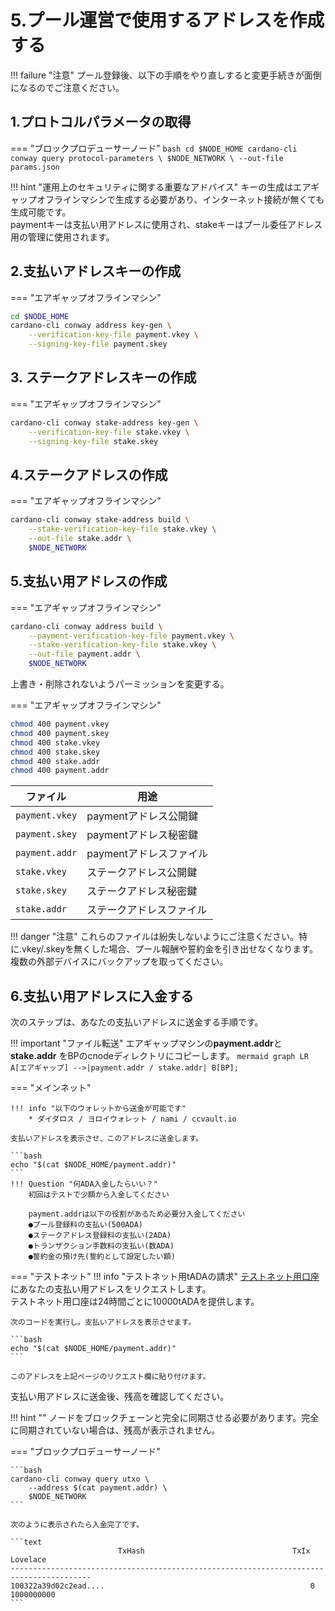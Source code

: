 # **5.プール運営で使用するアドレスを作成する**

!!! failure "注意"
    プール登録後、以下の手順をやり直しすると変更手続きが面倒になるのでご注意ください。



## **1.プロトコルパラメータの取得**

=== "ブロックプロデューサーノード" 
    ```bash
    cd $NODE_HOME
    cardano-cli conway query protocol-parameters \
        $NODE_NETWORK \
        --out-file params.json
    ```


!!! hint "運用上のセキュリティに関する重要なアドバイス"
    キーの生成はエアギャップオフラインマシンで生成する必要があり、インターネット接続が無くても生成可能です。  
    paymentキーは支払い用アドレスに使用され、stakeキーはプール委任アドレス用の管理に使用されます。


## **2.支払いアドレスキーの作成**

=== "エアギャップオフラインマシン"

```bash
cd $NODE_HOME
cardano-cli conway address key-gen \
    --verification-key-file payment.vkey \
    --signing-key-file payment.skey
```
## **3. ステークアドレスキーの作成**

=== "エアギャップオフラインマシン"

```bash
cardano-cli conway stake-address key-gen \
    --verification-key-file stake.vkey \
    --signing-key-file stake.skey
```

## **4.ステークアドレスの作成**

=== "エアギャップオフラインマシン"

```bash
cardano-cli conway stake-address build \
    --stake-verification-key-file stake.vkey \
    --out-file stake.addr \
    $NODE_NETWORK
```

## **5.支払い用アドレスの作成**
=== "エアギャップオフラインマシン"

```bash
cardano-cli conway address build \
    --payment-verification-key-file payment.vkey \
    --stake-verification-key-file stake.vkey \
    --out-file payment.addr \
    $NODE_NETWORK
```

上書き・削除されないようパーミッションを変更する。

=== "エアギャップオフラインマシン"

```bash
chmod 400 payment.vkey
chmod 400 payment.skey
chmod 400 stake.vkey
chmod 400 stake.skey
chmod 400 stake.addr
chmod 400 payment.addr
```

| ファイル      | 用途                          |
| ----------- | ------------------------------------ |
| `payment.vkey`       | paymentアドレス公開鍵  |
| `payment.skey`       | paymentアドレス秘密鍵 |
| `payment.addr`    | paymentアドレスファイル |
| `stake.vkey`       | ステークアドレス公開鍵  |
| `stake.skey`       | ステークアドレス秘密鍵 |
| `stake.addr`    | ステークアドレスファイル |

!!! danger "注意"
    これらのファイルは紛失しないようにご注意ください。特に.vkey/.skeyを無くした場合、プール報酬や誓約金を引き出せなくなります。複数の外部デバイスにバックアップを取ってください。


<!--{% tab title="Mnemonic Method" %}
{% hint style="info" %}
このプロセスを提案してくれた [ilap](https://gist.github.com/ilap/3fd57e39520c90f084d25b0ef2b96894)のクレジット表記です。
{% endhint %}

{% hint style="success" %}
**この方法によるメリット**: 委任をサポートするウォレット（ダイダロス、ヨロイなど）からプール報酬を確認することが可能になります。
{% endhint %}

15ワードまたは24ワード長のシェリー互換ニーモニックを、オフラインマシンのダイダロスまたはヨロイを使用して作成します。

ブロックプロデューサーノードに `cardano-wallet`をダウンロードします。

```bash
###
### On ブロックプロデューサーノード,
###
cd $NODE_HOME
wget https://hydra.iohk.io/build/3662127/download/1/cardano-wallet-shelley-2020.7.28-linux64.tar.gz
```

正規ウォレットであることを確認するために、SHA256チェックを実行します。

```bash
echo "f75e5b2b4cc5f373d6b1c1235818bcab696d86232cb2c5905b2d91b4805bae84 *cardano-wallet-shelley-2020.7.28-linux64.tar.gz" | shasum -a 256 --check
```

チェックが成功した例：

> cardano-wallet-shelley-2020.7.28-linux64.tar.gz: OK

{% hint style="danger" %}
SHA256チェックで **OK**が出た場合のみ続行してください。
{% endhint %}

USBキーまたはその他のリムーバブルメディアを介して、カルダノウォレットをエアギャップオフラインマシンに転送します。

ウォレットファイルを抽出してクリーンアップします。

```bash
###
### On エアギャップオフラインマシン,
###
tar -xvf cardano-wallet-shelley-2020.7.28-linux64.tar.gz
rm cardano-wallet-shelley-2020.7.28-linux64.tar.gz
```

スクリプトファイルを作成します。`extractPoolStakingKeys.sh`

```bash
###
### On エアギャップオフラインマシン,
###
cat > extractPoolStakingKeys.sh << HERE
#!/bin/bash 

CADDR=\${CADDR:=\$( which cardano-address )}
[[ -z "\$CADDR" ]] && ( echo "cardano-address cannot be found, exiting..." >&2 ; exit 127 )

CCLI=\${CCLI:=\$( which cardano-cli )}
[[ -z "\$CCLI" ]] && ( echo "cardano-cli cannot be found, exiting..." >&2 ; exit 127 )

OUT_DIR="\$1"
[[ -e "\$OUT_DIR"  ]] && {
           echo "The \"\$OUT_DIR\" is already exist delete and run again." >&2 
           exit 127
} || mkdir -p "\$OUT_DIR" && pushd "\$OUT_DIR" >/dev/null

shift
MNEMONIC="\$*"

# Generate the master key from mnemonics and derive the stake account keys 
# as extended private and public keys (xpub, xprv)
echo "\$MNEMONIC" |\
"\$CADDR" key from-recovery-phrase Shelley > root.prv

cat root.prv |\
"\$CADDR" key child 1852H/1815H/0H/2/0 > stake.xprv

cat root.prv |\
"\$CADDR" key child 1852H/1815H/0H/0/0 > payment.xprv

TESTNET=0
MAINNET=1
NETWORK=\$MAINNET

cat payment.xprv |\
"\$CADDR" key public | tee payment.xpub |\
"\$CADDR" address payment --network-tag \$NETWORK |\
"\$CADDR" address delegation \$(cat stake.xprv | "\$CADDR" key public | tee stake.xpub) |\
tee base.addr_candidate |\
"\$CADDR" address inspect
echo "Generated from 1852H/1815H/0H/{0,2}/0"
cat base.addr_candidate
echo

# XPrv/XPub conversion to normal private and public key, keep in mind the 
# keypars are not a valind Ed25519 signing keypairs.
TESTNET_MAGIC="--testnet-magic 42"
MAINNET_MAGIC="$NODE_NETWORK"
MAGIC="\$MAINNET_MAGIC"

SESKEY=\$( cat stake.xprv | bech32 | cut -b -128 )\$( cat stake.xpub | bech32)
PESKEY=\$( cat payment.xprv | bech32 | cut -b -128 )\$( cat payment.xpub | bech32)

cat << EOF > stake.skey
{
    "type": "StakeExtendedSigningKeyShelley_ed25519_bip32",
    "description": "",
    "cborHex": "5880\$SESKEY"
}
EOF

cat << EOF > payment.skey
{
    "type": "PaymentExtendedSigningKeyShelley_ed25519_bip32",
    "description": "Payment Signing Key",
    "cborHex": "5880\$PESKEY"
}
EOF

"\$CCLI" shelley key verification-key --signing-key-file stake.skey --verification-key-file stake.evkey
"\$CCLI" shelley key verification-key --signing-key-file payment.skey --verification-key-file payment.evkey

"\$CCLI" shelley key non-extended-key --extended-verification-key-file payment.evkey --verification-key-file payment.vkey
"\$CCLI" shelley key non-extended-key --extended-verification-key-file stake.evkey --verification-key-file stake.vkey


"\$CCLI" shelley stake-address build --stake-verification-key-file stake.vkey \$MAGIC > stake.addr
"\$CCLI" shelley address build --payment-verification-key-file payment.vkey \$MAGIC > payment.addr
"\$CCLI" shelley address build \
    --payment-verification-key-file payment.vkey \
    --stake-verification-key-file stake.vkey \
    \$MAGIC > base.addr

echo "Important the base.addr and the base.addr_candidate must be the same"
diff base.addr base.addr_candidate
popd >/dev/null
HERE
```

バイナリーファイルを使用するには、アクセス権を追加してパスをエクスポートします。

```bash
###
### On エアギャップオフラインマシン,
###
chmod +x extractPoolStakingKeys.sh
export PATH="$(pwd)/cardano-wallet-shelley-2020.7.28:$PATH"
```

キーを抽出し、ニーモニックフレーズで更新します。

```bash
###
### On エアギャップオフラインマシン,
###
./extractPoolStakingKeys.sh extractedPoolKeys/ <15|24-word length mnemonic>
```

{% hint style="danger" %}
**重要**: **base.addr** と **base.addr\_candidate** は同じでなければなりません。
{% endhint %}

新しいステークキーは次のフォルダーにあります。 `extractedPoolKeys/`

`paymentとstake`で使用するペアキーを `$NODE_HOME`に移動します。

```bash
###
### On エアギャップオフラインマシン,
###
cd extractedPoolKeys/
cp stake.vkey stake.skey stake.addr payment.vkey payment.skey base.addr $NODE_HOME
cd $NODE_HOME
#Rename to base.addr file to payment.addr
mv base.addr payment.addr
```

{% hint style="info" %}
**payment.addr**はあなたのプール誓約金を保持しているアドレスになります。
{% endhint %}

ニーモニックフレーズを保護するには、履歴とファイルを削除します。

```bash
###
### On エアギャップオフラインマシン,
###
history -c && history -w
rm -rf $NODE_HOME/cardano-wallet-shelley-2020.7.28
```

すべてのターミナルウィンドウを閉じ、履歴のない新しいウィンドウを開きます。

{% hint style="success" %}
いかがでしょうか？ウォレットでプール報酬を確認することが可能になりました。
{% endhint %}
{% endtab %} -->


## **6.支払い用アドレスに入金する**

次のステップは、あなたの支払いアドレスに送金する手順です。

!!! important "ファイル転送"
    エアギャップマシンの**payment.addr**と**stake.addr** をBPのcnodeディレクトリにコピーします。
    ``` mermaid
    graph LR
        A[エアギャップ] -->|payment.addr / stake.addr| B[BP];
    ```

=== "メインネット"

    !!! info "以下のウォレットから送金が可能です"
        * ダイダロス / ヨロイウォレット / nami / ccvault.io

    支払いアドレスを表示させ、このアドレスに送金します。

    ```bash
    echo "$(cat $NODE_HOME/payment.addr)"
    ```
    !!! Question "何ADA入金したらいい？"
        初回はテストで少額から入金してください  
          
        payment.addrは以下の役割があるため必要分入金してください  
        ●プール登録料の支払い(500ADA)  
        ●ステークアドレス登録料の支払い(2ADA)  
        ●トランザクション手数料の支払い(数ADA)  
        ●誓約金の預け先(誓約として設定したい額)  

=== "テストネット"
    !!! info "テストネット用tADAの請求"
        [テストネット用口座](https://docs.cardano.org/cardano-testnet/tools/faucet/)にあなたの支払い用アドレスをリクエストします。  
        テストネット用口座は24時間ごとに10000tADAを提供します。

    次のコードを実行し。支払いアドレスを表示させます。

    ```bash
    echo "$(cat $NODE_HOME/payment.addr)"
    ```

    このアドレスを上記ページのリクエスト欄に貼り付けます。


支払い用アドレスに送金後、残高を確認してください。

!!! hint ""
    ノードをブロックチェーンと完全に同期させる必要があります。完全に同期されていない場合は、残高が表示されません。


=== "ブロックプロデューサーノード"

    ```bash
    cardano-cli conway query utxo \
        --address $(cat payment.addr) \
        $NODE_NETWORK
    ```

    次のように表示されたら入金完了です。

    ```text
                            TxHash                                 TxIx        Lovelace
    ----------------------------------------------------------------------------------------
    100322a39d02c2ead....                                              0        1000000000
    ```